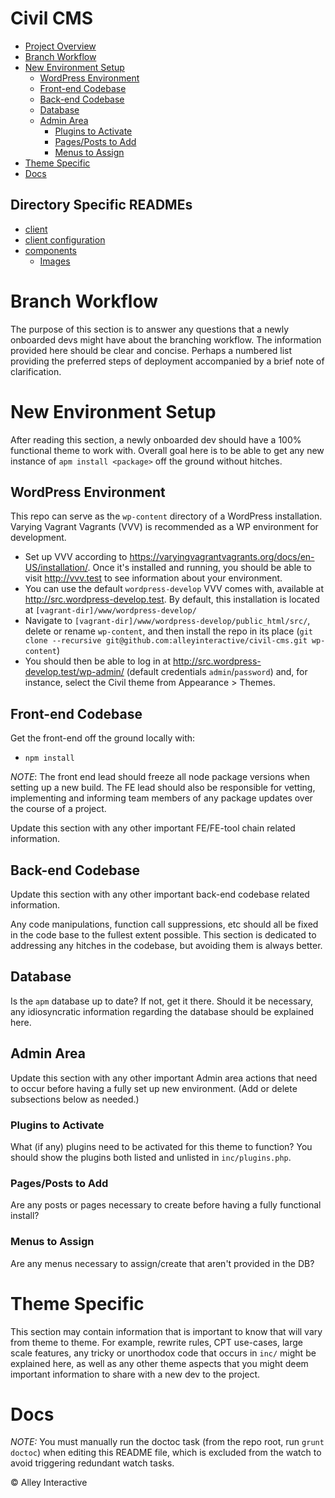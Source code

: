 <!-- START doctoc generated TOC please keep comment here to allow auto update -->
<!-- DON'T EDIT THIS SECTION, INSTEAD RE-RUN doctoc TO UPDATE -->
# Civil CMS

- [Project Overview](#project-overview)
- [Branch Workflow](#branch-workflow)
- [New Environment Setup](#new-environment-setup)
  - [WordPress Environment](#wordpress-environment)
  - [Front-end Codebase](#front-end-codebase)
  - [Back-end Codebase](#back-end-codebase)
  - [Database](#database)
  - [Admin Area](#admin-area)
    - [Plugins to Activate](#plugins-to-activate)
    - [Pages/Posts to Add](#pagesposts-to-add)
    - [Menus to Assign](#menus-to-assign)
- [Theme Specific](#theme-specific)
- [Docs](#docs)

## Directory Specific READMEs

- [client](./client/README.md)
- [client configuration](./client/config/README.md)
- [components](./components/README.md)
    - [Images](./components/image/README.md)

<!-- END doctoc generated TOC please keep comment here to allow auto update -->

# Branch Workflow

The purpose of this section is to answer any questions that a newly onboarded devs might have about the branching workflow. The information provided here should be clear and concise. Perhaps a numbered list providing the preferred steps of deployment accompanied by a brief note of clarification.

# New Environment Setup

After reading this section, a newly onboarded dev should have a 100% functional theme to work with. Overall goal here is to be able to get any new instance of `apm install <package>` off the ground without hitches.

## WordPress Environment

This repo can serve as the `wp-content` directory of a WordPress installation. Varying Vagrant Vagrants (VVV) is recommended as a WP environment for development.

- Set up VVV according to <https://varyingvagrantvagrants.org/docs/en-US/installation/>. Once it's installed and running, you should be able to visit <http://vvv.test> to see information about your environment.
- You can use the default `wordpress-develop` VVV comes with, available at <http://src.wordpress-develop.test>. By default, this installation is located at `[vagrant-dir]/www/wordpress-develop/`
- Navigate to `[vagrant-dir]/www/wordpress-develop/public_html/src/`, delete or rename `wp-content`, and then install the repo in its place (`git clone --recursive git@github.com:alleyinteractive/civil-cms.git wp-content`)
- You should then be able to log in at <http://src.wordpress-develop.test/wp-admin/> (default credentials `admin`/`password`) and, for instance, select the Civil theme from Appearance > Themes.

## Front-end Codebase

Get the front-end off the ground locally with:

* `npm install`

*NOTE*: The front end lead should freeze all node package versions when setting up a new build. The FE lead should also be responsible for vetting, implementing and informing team members of any package updates over the course of a project.

Update this section with any other important FE/FE-tool chain related information.

## Back-end Codebase

Update this section with any other important back-end codebase related information.

Any code manipulations, function call suppressions, etc should all be fixed in the code base to the fullest extent possible. This section is dedicated to addressing any hitches in the codebase, but avoiding them is always better.

## Database

Is the `apm` database up to date? If not, get it there. Should it be necessary, any idiosyncratic information regarding the database should be explained here.

## Admin Area

Update this section with any other important Admin area actions that need to occur before having a fully set up new environment. (Add or delete subsections below as needed.)

### Plugins to Activate

What (if any) plugins need to be activated for this theme to function? You should show the plugins both listed and unlisted in `inc/plugins.php`.

### Pages/Posts to Add

Are any posts or pages necessary to create before having a fully functional install?

### Menus to Assign

Are any menus necessary to assign/create that aren't provided in the DB?

# Theme Specific

This section may contain information that is important to know that will vary from theme to theme. For example, rewrite rules, CPT use-cases, large scale features, any tricky or unorthodox code that occurs in `inc/` might be explained here, as well as any other theme aspects that you might deem important information to share with a new dev to the project.

# Docs

_NOTE:_ You must manually run the doctoc task (from the repo root, run `grunt doctoc`) when editing this README file, which is excluded from the watch to avoid triggering redundant watch tasks.

&copy; Alley Interactive
